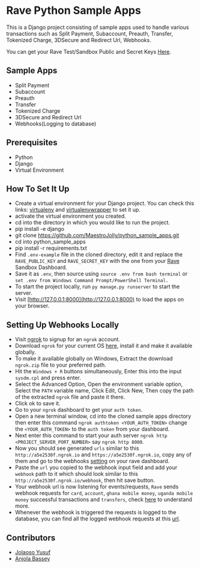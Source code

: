 # Rave Python Sample Apps

This is a Django project consisting of sample apps used to handle various transactions such as Split Payment, Subaccount, Preauth, Transfer, Tokenized Charge, 3DSecure and Redirect Url, Webhooks.

You can get your Rave Test/Sandbox Public and Secret Keys [Here](https://ravesandbox.flutterwave.com/dashboard/settings/apis).

## Sample Apps

- Split Payment
- Subaccount
- Preauth
- Transfer
- Tokenized Charge
- 3DSecure and Redirect Url
- Webhooks(Logging to database)

## Prerequisites

- Python
- Django
- Virtual Environment

## How To Set It Up

- Create a virtual environment for your Django project. You can check this links: [virtualenv](https://virtualenv.pypa.io/) and [virtualenvwrapper](https://virtualenvwrapper.readthedocs.io/en/latest/) to set it up.
- activate the virtual environment you created.
- cd into the directory in which you would like to run the project.
- pip install -e django
- git clone https://github.com/MaestroJolly/python_sample_apps.git
- cd into python_sample_apps
- pip install -r requirements.txt
- Find `.env-example` file in the cloned directory, edit it and replace the `RAVE_PUBLIC_KEY` and `RAVE_SECRET_KEY` with the one from your [Rave](https://ravesandbox.flutterwave.com/dashboard/settings/apis) Sandbox Dashboard.
- Save it as `.env`, then source using `source .env from bash terminal` or `set .env from Windows Command Prompt/PowerShell Terminal.`
- To start the project locally, run `py manage.py runserver` to start the server.
- Visit [http://127.0.0.1:8000](http://127.0.0.1:8000) to load the apps on your browser.

## Setting Up Webhooks Locally

- Visit [ngrok](https://ngrok.com/) to signup for an `ngrok` account.
- Download `ngrok` for your current OS [here](https://ngrok.com/download), install it and make it available globally.
- To make it available globally on Windows, Extract the download `ngrok.zip` file to your preferred path. 
- Hit the `Windows + R` buttons simultaneously, Enter this into the input `sysdm.cpl` and press enter.
- Select the Advanced Option, Open the environment variable option, Select the `PATH` variable name, Click Edit, Click New, Then copy the path of the extracted `ngrok` file and paste it there.
- Click ok to save it.
- Go to your `ngrok` dashboard to get your `auth token`.
- Open a new terminal window, cd into the cloned sample apps directory then enter this command `ngrok authtoken <YOUR_AUTH_TOKEN>` change the `<YOUR_AUTH_TOKEN>` to the `auth token` from your dashboard.
- Next enter this command to start your auth server `ngrok http <PROJECT_SERVER_PORT_NUMBER>` say `ngrok http 8000`.
- Now you should see generated `urls` similar to this `http://a5e2530f.ngrok.io` and `https://a5e2530f.ngrok.io`, copy any of them and go to the webhooks [setting](https://ravesandbox.flutterwave.com/dashboard/settings/webhooks) on your rave dashboard.
- Paste the `url` you copied to the webhook input field and add your `webhook` path to it which should look similar to this `http://a5e2530f.ngrok.io/webhook`, then hit save button.
- Your webhook url is now listening for events/requests, `Rave` sends webhook requests for `card`, `account`, `ghana mobile money`, `uganda mobile money` successful transactions and `transfers`, check [here](https://developer.flutterwave.com/reference#webhooks) to understand more.
- Whenever the webhook is triggered the requests is logged to the database, you can find all the logged webhook requests at this [url](http://127.0.0.1:8000/webhook/logs/).


## Contributors

- [Jolaoso Yusuf](https://github.com/MaestroJolly/)
- [Anjola Bassey](https://github.com/anjolabassey/)

